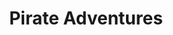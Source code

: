 ---
permalink: /history/
title: "Pirate Adventures"
layout: posts
author_profile: false
sidebar:
    nav: "docs"
---
